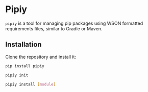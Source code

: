# Pipiy

`pipiy` is a tool for managing pip packages using WSON formatted requirements files, similar to Gradle or Maven.

## Installation

Clone the repository and install it:

```bash
pip install pipiy
```

```bash
pipiy init
```

```bash
pipiy install [module]
```